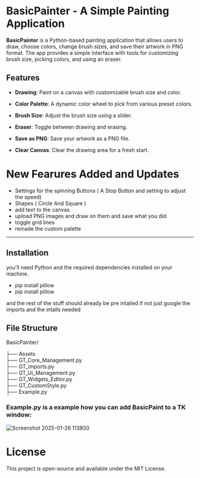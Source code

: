 # BasicPainter - A Simple Painting Application

**BasicPainter** is a Python-based painting application that allows users to draw, choose colors, change brush sizes, and save their artwork in PNG format. The app provides a simple interface with tools for customizing brush size, picking colors, and using an eraser. 

## Features

- **Drawing**: Paint on a canvas with customizable brush size and color.

- **Color Palette**: A dynamic color wheel to pick from various preset colors.

- **Brush Size**: Adjust the brush size using a slider.

- **Eraser**: Toggle between drawing and erasing.

- **Save as PNG**: Save your artwork as a PNG file.

- **Clear Canvas**: Clear the drawing area for a fresh start.


# New Fearures Added and Updates

- Settings for the spinning Buttons ( A Stop Button and setting to adjust the speed)
- Shapes ( Circle And Square )
- add text to the canvas
- upload PNG images and draw on them and save what you did
- toggle grid lines
- remade the custom palette 

----------------------------------------------------------------------------------------------------------------------------------------------------------------------

## Installation

 you'll need Python and the required dependencies installed on your machine.

- pip install pillow
- pip install pillow


and the rest of the stuff should already be pre intalled if not just google the imports and the intalls needed


## File Structure

BasicPainter/

├── Assets\
├── GT_Core_Management.py            
├── GT_imports.py             
├── GT_Ui_Management.py       
├── GT_Widgets_Editor.py      
├── GT_CustomStyle.py   
├── Example.py 

### Example.py is a example how you can add BasicPaint to a TK window:

![Screenshot 2025-01-26 113850](https://github.com/user-attachments/assets/bc26e2c9-a12a-4215-80f8-d0d416b595ec) 

# License
 This project is open-source and available under the MIT License.
